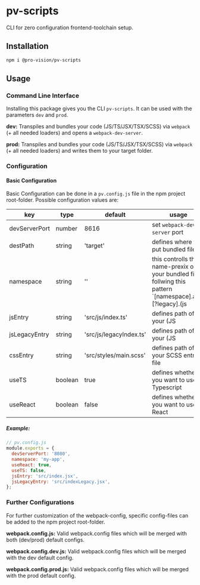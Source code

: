 # pv-scripts

CLI for zero configuration frontend-toolchain setup.

## Installation

```sh
npm i @pro-vision/pv-scripts
```

## Usage

### Command Line Interface
Installing this package gives you the CLI `pv-scripts`. It can be used with the parameters `dev` and `prod`. 

**dev:**
Transpiles and bundles your code (JS/TS/JSX/TSX/SCSS) via `webpack` (+ all needed loaders) and opens a `webpack-dev-server`.

**prod:**
Transpiles and bundles your code (JS/TS/JSX/TSX/SCSS) via `webpack` (+ all needed loaders) and writes them to your target folder.

### Configuration

#### Basic Configuration
Basic Configuration can be done in a `pv.config.js` file in the npm project root-folder. Possible configuration values are:

| key           | type    | default  |          usage                |
| ------------- | ------  | -------- | ----------------------------- |
| devServerPort | number  | 8616     | set `webpack-dev-server` port |
| destPath      | string  | 'target' | defines where to put bundled files |
| namespace     | string  | ''       | this controlls the name-prexix on your bundled files follwing this pattern `[namespace].app.[?legacy].(js|css)` |
| jsEntry       | string  | 'src/js/index.ts' | defines path of your (JS|TS|JSX|TSX) entry file |
| jsLegacyEntry | string  | 'src/js/legacyIndex.ts' | defines path of your (JS|TS|JSX|TSX) legacy entry file |
| cssEntry      | string  | 'src/styles/main.scss' | defines path of your SCSS entry file |
| useTS         | boolean | true | defines whether you want to use Typescript |
| useReact      | boolean | false | defines whether you want to use React |

##### Example:

```js
// pv.config.js
module.exports = {
  devServerPort: '8080',
  namespace: 'my-app',
  useReact: true,
  useTS: false,
  jsEntry: 'src/index.jsx',
  jsLegacyEntry: 'src/indexLegacy.jsx',
};
```

### Further Configurations
For further customization of the webpack-config, specific config-files can be added to the npm project root-folder.

**webpack.config.js:**
Valid webpack.config files which will be merged with both (dev/prod) default configs.

**webpack.config.dev.js:**
Valid webpack.config files which will be merged with the dev default config.

**webpack.config.prod.js:**
Valid webpack.config files which will be merged with the prod default config.